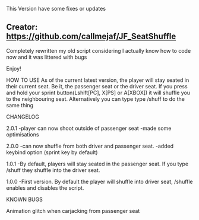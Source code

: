 This Version have some fixes or updates

## Creator: https://github.com/callmejaf/JF_SeatShuffle

Completely rewritten my old script considering I actually know how to code now and it was littered with bugs

Enjoy!

HOW TO USE
As of the current latest version, the player will stay seated in their current seat. Be it, the passenger seat or the driver seat. If you press and hold your sprint button(Lshift[PC], X[PS] or A[XBOX]) it will shuffle you to the neighbouring seat. Alternatively you can type type /shuff to do the same thing

CHANGELOG

2.0.1
-player can now shoot outside of passenger seat
-made some optimisations

2.0.0
-can now shuffle from both driver and passenger seat.
-added keybind option (sprint key by default)

1.0.1
-By default, players will stay seated in the passenger seat. If you type /shuff they shuffle into the driver seat.

1.0.0
-First version. By default the player will shuffle into driver seat, /shuffle enables and disables the script.

KNOWN BUGS

Animation glitch when carjacking from passenger seat

